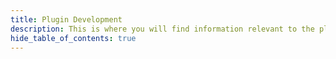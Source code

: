 ```yaml
---
title: Plugin Development
description: This is where you will find information relevant to the plugin system.
hide_table_of_contents: true
---
```

